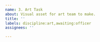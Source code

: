 ```yaml
---
name: 3. Art Task
about: Visual asset for art team to make.
title: ''
labels: discipline:art,awaiting:officer
assignees: ''

---
```

